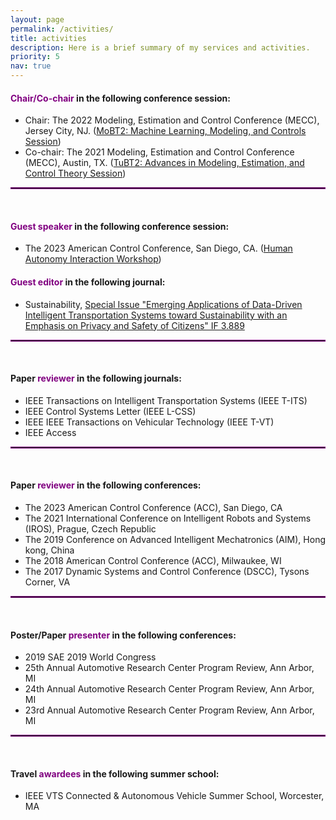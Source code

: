 ```yaml
---
layout: page
permalink: /activities/
title: activities
description: Here is a brief summary of my services and activities.
priority: 5
nav: true
---
```



#### <span style="color:purple">Chair/Co-chair</span> in the following conference session:
* Chair: The 2022 Modeling, Estimation and Control Conference (MECC), Jersey City, NJ. ([MoBT2: Machine Learning, Modeling, and Controls Session](https://ifac.papercept.net/conferences/conferences/MECC22/program/MECC22_ContentListWeb_1.html))
* Co-chair: The 2021 Modeling, Estimation and Control Conference (MECC), Austin, TX. ([TuBT2: Advances in Modeling, Estimation, and Control Theory Session](https://ifac.papercept.net/conferences/conferences/MECC21/program/MECC21_ContentListWeb_2.html))
<hr style="border:0.5px solid purple"> 
&nbsp;

#### <span style="color:purple">Guest speaker</span> in the following conference session:
* The 2023 American Control Conference, San Diego, CA. ([Human Autonomy Interaction Workshop](https://zoe104yao.github.io/ACC2023Workshop/talk-10/))



#### <span style="color:purple">Guest editor</span> in the following journal:
* Sustainability, [Special Issue "Emerging Applications of Data-Driven Intelligent Transportation Systems toward Sustainability with an Emphasis on Privacy and Safety of Citizens" IF 3.889](https://www.mdpi.com/journal/sustainability/special_issues/0F09DAI07D)
<hr style="border:0.5px solid purple"> 
&nbsp;


#### Paper <span style="color:purple">reviewer</span> in the following journals:
* IEEE Transactions on Intelligent Transportation Systems (IEEE T-ITS)
* IEEE Control Systems Letter (IEEE L-CSS)
* IEEE IEEE Transactions on Vehicular Technology (IEEE T-VT)
* IEEE Access
<hr style="border:0.5px solid purple"> 
&nbsp;

#### Paper <span style="color:purple">reviewer</span> in the following conferences:
* The 2023 American Control Conference (ACC), San Diego, CA
* The 2021 International Conference on Intelligent Robots and Systems (IROS), Prague, Czech Republic
* The 2019 Conference on Advanced Intelligent Mechatronics (AIM), Hong kong, China
* The 2018 American Control Conference (ACC), Milwaukee, WI
* The 2017 Dynamic Systems and Control Conference (DSCC), Tysons Corner, VA
<hr style="border:0.5px solid purple"> 
&nbsp;

#### Poster/Paper <span style="color:purple">presenter</span> in the following conferences:

* 2019 SAE 2019 World Congress 
* 25th Annual Automotive Research Center Program Review, Ann Arbor, MI
* 24th Annual Automotive Research Center Program Review, Ann Arbor, MI
* 23rd Annual Automotive Research Center Program Review, Ann Arbor, MI
<hr style="border:0.5px solid purple"> 
&nbsp;

#### Travel <span style="color:purple">awardees</span> in the following summer school:
* IEEE VTS Connected & Autonomous Vehicle Summer School, Worcester, MA
